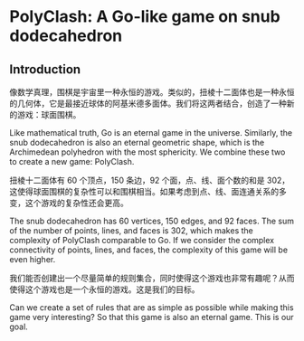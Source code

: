 # PolyClash: A Go-like game on snub dodecahedron 

## Introduction

像数学真理，围棋是宇宙里一种永恒的游戏。类似的，扭棱十二面体也是一种永恒的几何体，它是最接近球体的阿基米德多面体。我们将这两者结合，创造了一种新的游戏：球面围棋。

Like mathematical truth, Go is an eternal game in the universe. Similarly, the snub dodecahedron is also an eternal geometric shape, which is the Archimedean polyhedron with the most sphericity.
We combine these two to create a new game: PolyClash.

扭棱十二面体有 60 个顶点，150 条边，92 个面，点、线、面个数的和是 302，这使得球面围棋的复杂性可以和围棋相当。如果考虑到点、线、面连通关系的多变，这个游戏的复杂性还会更高。

The snub dodecahedron has 60 vertices, 150 edges, and 92 faces. The sum of the number of points, lines, and faces is 302, which makes the complexity of PolyClash comparable to Go. If we consider the complex connectivity of points, lines, and faces, the complexity of this game will be even higher.

我们能否创建出一个尽量简单的规则集合，同时使得这个游戏也非常有趣呢？从而使得这个游戏也是一个永恒的游戏。这是我们的目标。

Can we create a set of rules that are as simple as possible while making this game very interesting? So that this game is also an eternal game. This is our goal.
